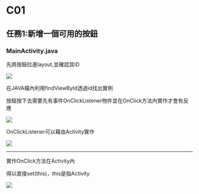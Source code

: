 # C01
## 任務1:新增一個可用的按鈕

### MainActivity.java
 
 先將按鈕拉進layout,並確認其ID
 
 
 ![](https://raw.githubusercontent.com/CodeMercs/ariod-ho-book/master/images/C01-01.PNG)
 
 在JAVA檔內利用findViewById透過id找出實例
 
 按鈕按下去需要先有事件OnClickListener物件並在OnClick方法內實作才會有反應
 
 ![](https://raw.githubusercontent.com/CodeMercs/ariod-ho-book/master/images/C01-02.PNG)
 
 OnClickListener可以藉由Activity實作
 
 ![](https://raw.githubusercontent.com/CodeMercs/ariod-ho-book/master/images/C01-03.PNG)

-----------------------------------

 實作OnClick方法在Activity內

 得以直接set(this)，this是指Activity

 ![](https://raw.githubusercontent.com/CodeMercs/ariod-ho-book/master/images/C01-04.PNG)




 
 
 
